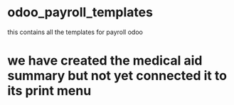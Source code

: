 # odoo_payroll_templates
this contains all the templates for payroll odoo

# we have created the medical aid summary but not yet connected it to its print menu
